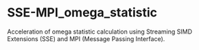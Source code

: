 # SSE-MPI_omega_statistic
Acceleration of omega statistic calculation using Streaming SIMD Extensions (SSE) and MPI (Message Passing Interface).
